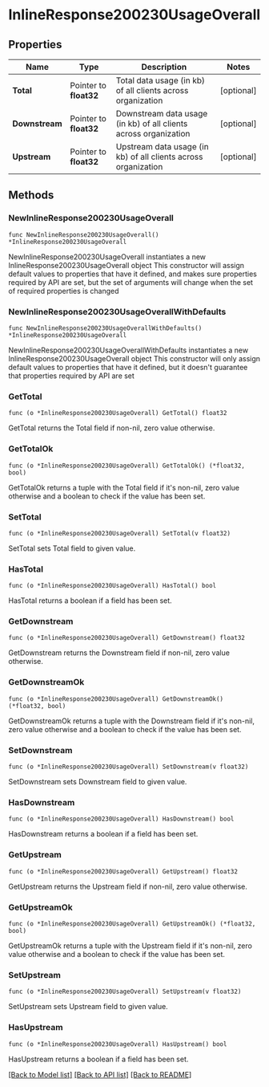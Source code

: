 # InlineResponse200230UsageOverall

## Properties

Name | Type | Description | Notes
------------ | ------------- | ------------- | -------------
**Total** | Pointer to **float32** | Total data usage (in kb) of all clients across organization | [optional] 
**Downstream** | Pointer to **float32** | Downstream data usage (in kb) of all clients across organization | [optional] 
**Upstream** | Pointer to **float32** | Upstream data usage (in kb) of all clients across organization | [optional] 

## Methods

### NewInlineResponse200230UsageOverall

`func NewInlineResponse200230UsageOverall() *InlineResponse200230UsageOverall`

NewInlineResponse200230UsageOverall instantiates a new InlineResponse200230UsageOverall object
This constructor will assign default values to properties that have it defined,
and makes sure properties required by API are set, but the set of arguments
will change when the set of required properties is changed

### NewInlineResponse200230UsageOverallWithDefaults

`func NewInlineResponse200230UsageOverallWithDefaults() *InlineResponse200230UsageOverall`

NewInlineResponse200230UsageOverallWithDefaults instantiates a new InlineResponse200230UsageOverall object
This constructor will only assign default values to properties that have it defined,
but it doesn't guarantee that properties required by API are set

### GetTotal

`func (o *InlineResponse200230UsageOverall) GetTotal() float32`

GetTotal returns the Total field if non-nil, zero value otherwise.

### GetTotalOk

`func (o *InlineResponse200230UsageOverall) GetTotalOk() (*float32, bool)`

GetTotalOk returns a tuple with the Total field if it's non-nil, zero value otherwise
and a boolean to check if the value has been set.

### SetTotal

`func (o *InlineResponse200230UsageOverall) SetTotal(v float32)`

SetTotal sets Total field to given value.

### HasTotal

`func (o *InlineResponse200230UsageOverall) HasTotal() bool`

HasTotal returns a boolean if a field has been set.

### GetDownstream

`func (o *InlineResponse200230UsageOverall) GetDownstream() float32`

GetDownstream returns the Downstream field if non-nil, zero value otherwise.

### GetDownstreamOk

`func (o *InlineResponse200230UsageOverall) GetDownstreamOk() (*float32, bool)`

GetDownstreamOk returns a tuple with the Downstream field if it's non-nil, zero value otherwise
and a boolean to check if the value has been set.

### SetDownstream

`func (o *InlineResponse200230UsageOverall) SetDownstream(v float32)`

SetDownstream sets Downstream field to given value.

### HasDownstream

`func (o *InlineResponse200230UsageOverall) HasDownstream() bool`

HasDownstream returns a boolean if a field has been set.

### GetUpstream

`func (o *InlineResponse200230UsageOverall) GetUpstream() float32`

GetUpstream returns the Upstream field if non-nil, zero value otherwise.

### GetUpstreamOk

`func (o *InlineResponse200230UsageOverall) GetUpstreamOk() (*float32, bool)`

GetUpstreamOk returns a tuple with the Upstream field if it's non-nil, zero value otherwise
and a boolean to check if the value has been set.

### SetUpstream

`func (o *InlineResponse200230UsageOverall) SetUpstream(v float32)`

SetUpstream sets Upstream field to given value.

### HasUpstream

`func (o *InlineResponse200230UsageOverall) HasUpstream() bool`

HasUpstream returns a boolean if a field has been set.


[[Back to Model list]](../README.md#documentation-for-models) [[Back to API list]](../README.md#documentation-for-api-endpoints) [[Back to README]](../README.md)


